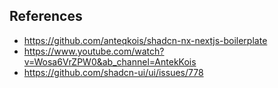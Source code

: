 ## References

- https://github.com/anteqkois/shadcn-nx-nextjs-boilerplate
- https://www.youtube.com/watch?v=Wosa6VrZPW0&ab_channel=AntekKois
- https://github.com/shadcn-ui/ui/issues/778
